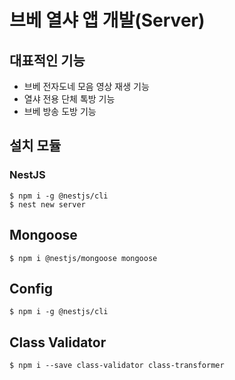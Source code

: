 # 브베 열샤 앱 개발(Server)

## 대표적인 기능

- 브베 전자도네 모음 영상 재생 기능
- 열샤 전용 단체 톡방 기능
- 브베 방송 도방 기능

## 설치 모듈

### NestJS

```
$ npm i -g @nestjs/cli
$ nest new server
```

## Mongoose

```
$ npm i @nestjs/mongoose mongoose
```

## Config

```
$ npm i -g @nestjs/cli
```

## Class Validator

```
$ npm i --save class-validator class-transformer
```
